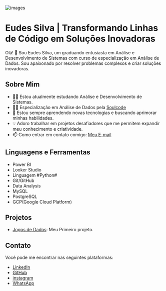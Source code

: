 ![images](https://github.com/Eudesjs/Eudesjs/assets/134567785/dc187bd5-905c-4954-b76b-00743d0730cd)


# Eudes Silva | Transformando Linhas de Código em Soluções Inovadoras

Olá! 👋 Sou Eudes Silva, um graduando entusiasta em Análise e Desenvolvimento de Sistemas com curso de especialização em Análise de Dados. Sou apaixonado por resolver problemas complexos e criar soluções inovadoras.

## Sobre Mim

- 👨‍💻 Estou atualmente estudando Análise e Desenvolvimento de Sistemas.
- 👨‍💻 Especialização em Análise de Dados pela [Soulcode](https://soulcode.com/)
- 🌱 Estou sempre aprendendo novas tecnologias e buscando aprimorar minhas habilidades.
- 💡 Adoro trabalhar em projetos desafiadores que me permitem expandir meu conhecimento e criatividade.
- 📫 Como entrar em contato comigo: [Meu E-mail](eudsjs@gmail.com)

## Linguagens e Ferramentas

- Power BI
- Looker Studio
- Linguagem #Python#
- Git/GitHub
- Data Analysis
- MySQL
- PostgreSQL
- GCP(Google Cloud Platform)

## Projetos

- [Jogos de Dados](https://github.com/Eudesjs/Projetos_Python): Meu Primeiro projeto.


## Contato

Você pode me encontrar nas seguintes plataformas:

- [LinkedIn](linkedin.com/in/devops-eudes-silva)
- [GitHub](https://github.com/Eudesjs)
- [instagram](https://instagram.com/@eudes_silvaofc)
- [WhatsApp](+5581983501684)
